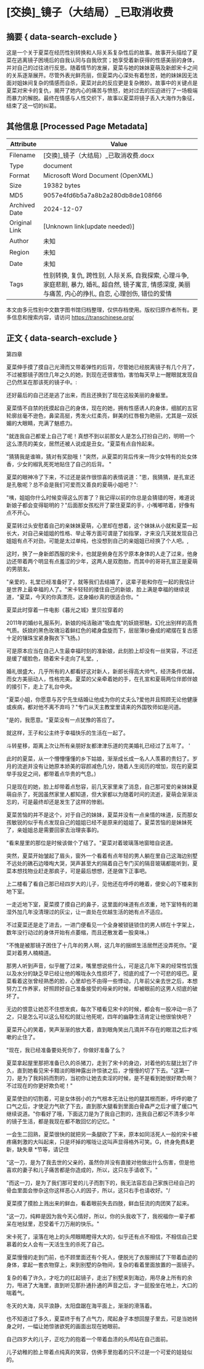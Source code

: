 # [交换]_镜子（大结局）_已取消收费



## 摘要  { data-search-exclude }

<!-- tcd_abstract -->
这是一个关于夏菜在经历性别转换和人际关系复杂性后的故事。故事开头描绘了夏菜在逃离镜子困境后的自我认同与自我欣赏；她享受着新获得的性感美丽的身体，并对自己的过往进行反思。随着情节的发展，夏菜与她的妹妹夏萌及新郎宋卡之间的关系逐渐展开。尽管外表光鲜亮丽，但夏菜内心深处有着愁苦，她的妹妹因无法面对姐妹间复杂的情感而自杀，夏菜对此的反应更是复杂微妙。故事中的关键点是夏菜对宋卡的复仇，揭开了她内心的痛苦与愤怒，她对过去的压迫进行了一场极端而暴力的解脱。最终在情感与人性交织下，故事以夏菜将镜子丢入大海作为象征，结束了这一切的纠葛。

<!-- tcd_abstract_end -->

## 其他信息 [Processed Page Metadata]

| Attribute       | Value                                  |
|-----------------|----------------------------------------|
| Filename        | [交换]_镜子（大结局）_已取消收费.docx                             |
| Type            | document                                 |
| Format          | Microsoft Word Document (OpenXML)                               |
| Size            | 19382 bytes                           |
| MD5             | 9057e4fd6b5a7a8b2a280db8de108f66                                  |
| Archived Date   | 2024-12-07                             |
| Original Link   | [Unknown link(update needed)]                         |
| Author          | 未知                               |
| Region          | 未知                               |
| Date            | 未知                                 |
| Tags            | 性别转换, 复仇, 跨性别, 人际关系, 自我探索, 心理斗争, 家庭悲剧, 暴力, 婚礼, 超自然, 镜子寓言, 情感深度, 美丽与痛苦, 内心的挣扎, 自恋, 心理创伤, 错位的爱情                                 |

本文由多元性别中文数字图书馆归档整理，仅供存档使用。版权归原作者所有。更多信息和搜索内容，请访问 <https://transchinese.org/>


## 正文 { data-search-exclude }

<!-- tcd_main_text -->
第四章

夏菜伸手摸了摸自己光滑而又带着弹性的后背，尽管她已经脱离镜子有几个月了，不过被那镜子困住几年之久的她，到现在还很害怕，害怕每天早上一醒眼就发现自己仍然呆在那该死的镜子中。:

还好最后的自己还是逃了出来，而且还换到了现在这般美丽的身躯里。

夏菜情不自禁的抚摸起自己的身体，现在的她，拥有性感诱人的身体，细腻的五官轮廓丝毫不逊色，鼻梁高挺，秀发火红柔亮，鲜美的红唇极为艳丽，尤其是一双妖媚的大眼睛，充满了魅惑力。

"就连我自己都爱上自己了呢！真想不到以前那女人是怎么打扮自己的，明明一个这么漂亮的美女，居然还被人说成是丑女。"夏菜有点自怜起来。

"猜猜我是谁嘛，猜对有奖励哦！"突然，从夏菜的背后传来一阵少女特有的处女体香，少女的椒乳死死地贴住了自己的后背。 "

夏菜的眼神冷了下来，不过还是装作很惊喜的表情说道："恩，我猜猜，是孔宣还是孔敬呢？总不会是我们可爱而又善良的夏萌小姐吧？":

"咦，姐姐你什么时候变得这么厉害了？我记得以前的你总是会猜错的呀，难道说新娘子都会变得聪明的？"后面那女孩松开了蒙住夏菜的手，小嘴嘟哝着，好像有点不开心。

夏菜转过头安慰着自己的亲妹妹夏萌，心里却在想着，这个妹妹从小就和夏菜一起长大，对自己亲姐姐的性格、举止等方面可谓是了如指掌，才来没几天就发现自己姐姐有点不对劲，可能是太过单纯，也没想到自己的亲姐姐已经换了个人吧。,

这时，换了一身新郎西服的宋卡，也就是俯身在苏宁原本身体的人走了过来，他身边还带着两个明显有点羞涩的少年，这两人是双胞胎，而其中的哥哥孔宣正是夏萌的男朋友。

"亲爱的，礼堂已经准备好了，就等我们去结婚了，这辈子能和你在一起的我估计是世界上最幸福的人了。"宋卡轻轻的搂住自己的新娘，脸上满是幸福的继续说道，"夏菜，今天的你真漂亮，这身婚纱真的很适合你。"

夏菜此时穿着一件电影《暮光之城》里贝拉穿着的

2011年的婚纱礼服系列，新娘的纯洁融进"吸血鬼"的妖娆邪魅，幻化出别样的高贵气质。妖娆的黑色玫瑰沿着鲜红色的裙身盘旋而下，层层薄纱叠成的裙摆在复古感十足的镶珠宝紧身胸衣下飞扬。)

可是原本应当在自己人生最幸福时刻的准新娘，此刻脸上却没有一丝笑容，不过还是缓了缓脸色，随着宋卡走向了礼堂。,

婚礼很盛大，几乎所有的人都看好这对新人，新郎长得高大帅气，经济条件优越，而女方美丽动人，性格完美。夏菜的父亲牵着她的手，在孔宣和夏萌两位伴郎伴娘的接引下，走上了礼台中央。

"夏菜小姐，你愿意与苏宁先生结婚让他成为你的丈夫么?爱他并且照顾无论他健康或疾病，都对他不离不弃吗？"专门从天主教堂里请来的外国牧师如是问道。

"是的，我愿意。"夏菜没有一点犹豫的答应了。

就这样，王子和公主终于幸福快乐的生活在一起了。

斗转星移，距离上次让所有亲朋好友都津津乐道的完美婚礼已经过了五年了。 '

此时的夏菜，从一个懵懵懂懂的乡下姑娘，渐渐成长成一名人人羡慕的贵妇了。岁月的流逝并没有让她原本娇美的容颜减色几分，随着人生阅历的增加，现在的夏菜举手投足之间，都带着点华贵的气息。)

只是现在的她，脸上却带着点愁容，前几天家里来了消息，自己那可爱的亲妹妹夏萌自杀了，死因虽然家里人都知道，但大家都以为随着时间的流逝，夏萌会渐渐淡忘的，可是最终却还是发生了这样的惨剧。

夏菜苦恼的并不是这个，对于自己的妹妹，夏菜并没有一点亲情的味道，反而那女孩敏锐的似乎有点发现自己的姐姐已经不是原来的姐姐了。夏菜苦恼的是妹妹死了，亲姐姐总是需要回家去治理丧事的。

"看来屋里的那位是时候该做个了结了。"夏菜对着玻璃落地窗暗自说道。

突然，夏菜开始皱起了眉头，窗外一个看着有点年轻的男人躺在里自己这海边别墅不远处的礁石边嚎啕大哭，哭声甚至大的隔着自己专门买的隔音玻璃都能听到，夏菜本想找物业赶走那疯子，可是最后想想，还是做下正事吧。

上二楼看了看自己那已经四岁大的儿子，见他还在呼呼的睡着，便安心的下楼来到地下室。

一走近地下室，夏菜摸了摸自己的鼻子，这里面的味道有点浓重，地下室特有的潮湿外加几年没清理过的灰尘，让一直处在优越生活的她有点不适应。

不过夏菜还是走了进去，一进门便看见一个全身被锁链锁住的男人绑在十字架上，数年没行动过的身体开始有点萎缩，而且还散发着一股臭味。)

"不愧是被那镜子困住了十几年的男人啊，这几年的捆绑生活居然还没弄死你。"夏菜对着男人楠楠道。

那男人听到声音，似乎醒了过来，嘴里想说些什么，可是这几年下来的经常性饥饿以及水分的缺乏早已经让他的喉咙永久性损坏了，彻底的成了一个可悲的哑巴。夏菜看着这张曾经熟悉的脸，心里却也不由得一些悸动，几年前父亲去世之后，本想努力工作养家，好照顾好自己准备接受的母亲的时候，却被眼前的这男人彻底的破坏了。

无边的恨意让她忍不住想发疯，每次下楼看见宋卡的时候，都会有一股冲动一杀了之，只是怎么可以这么轻松的就让他死呢，四年的幽静生活肯定让他很愉快吧？

夏菜开心的笑着，笑声渐渐的放大着，直到眼角笑出几滴并不存在的眼泪之后才咳嗽的止住了。

"现在，我已经准备要处死你了，你做好准备了么？

夏菜拿起屋里那把准备已久的杀猪刀，走到了宋卡的身边，对着他的左腿比划了许久，直到她看见宋卡黯淡的眼神露出许惊骇之后，才慢慢的切了下去。"这第一刀，是为了我妈妈而割的，当初你让她去卖淫的时候，是不是看到她很好欺负啊？不过现在的你更好欺负呢！"

夏菜使劲的切割着，可是女体弱小的力气根本无法让他的腿其根而断，呼呼的歇了口气之后，才使足力气砍了下去，直到那大腿看到里面白骨森严之后才缓了缓口气继续说道。"你看好了哦，下面这刀是为了我自己割的，连我自己都记不清多少年的镜子生活，都是我现在都不敢回忆的记忆。"

一会生二回熟，夏菜很快的就把另一条腿砍了下来，原本如同活死人一般的宋卡被疼痛刺激的大叫起来，只是坏掉的喉咙让这叫声显得格外可笑。G，终身免费&更新，缺失章 *节等，请记住

"这一刀，是为了我去世的父亲的，虽然你并没有直接对他做出什么伤害，但是他喜欢的妻子和儿子痛苦都是你造成的，所以，这只左手请收下。"

"而这一刀，是为了我们那可爱的儿子而割下的，我无法容忍自己家族已经自己的骨血里面会惨杂这你这样恶心人的因子，所以，这只右手也请收好。"/

夏菜摸了摸脸上溅出来的鲜血，看着眼前失去四肢，鲜血狂流的肉团笑了起来。

"这一刀，纯粹是因为我今天心情好，所以，你的头我收下了，我祝福你一辈子都呆在地狱里，忍受着千刀万剐的快乐。"

宋卡死了，滚落在地上的头颅眼睛瞪得大大的，似乎还有点不相信，不相信自己爱慕着的女人会有一天活生生的杀死了自己。

夏菜慢慢的走到门前，也不顾里面还有个死人，便脱光了衣服擦拭了下带着血迹的身体，拿起一套衣物穿上，来到别墅的杂物间，复杂的看着里面放置的一面镜子。

复杂的看了许久，才吃力的扛起镜子，走出了别墅来到海边，用尽身上所有的余力，甩进了大海里，直到听见那扑通扑通的声音之后，才一屁股坐在地上，大口的喘着气。

冬天的大海，风平浪静，太阳盘踞在海平面上，渐渐的滑落着。

也不知道过了多久，夏菜终于有了点气力，爬起身子本想回屋子里去，可是当她转身之时，一幅让她惊骇欲死的画面出现在她眼前。

自己四岁大的儿子，正吃力的抱着一个带着血渍的头颅站在自己面前。

儿子幼稚的脸上带着点纯真的笑容，仿佛手里抱着的只不过是一个可爱的娃娃似的。
<!-- tcd_main_text_end -->

